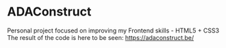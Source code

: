 # ADAConstruct
Personal project focused on improving my Frontend skills - HTML5 + CSS3
The result of the code is here to be seen: https://adaconstruct.be/
